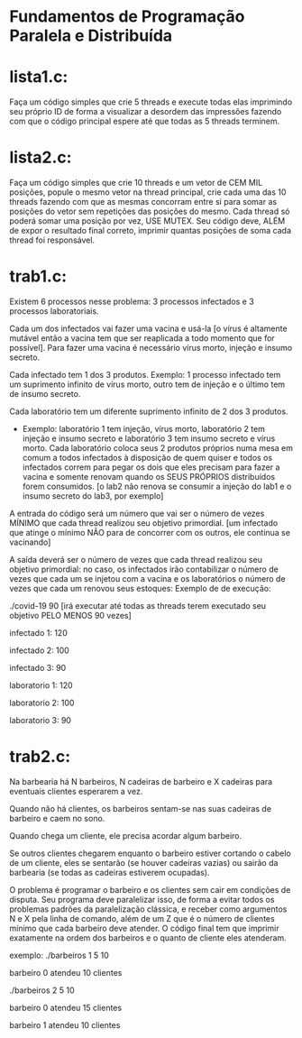 # Fundamentos de Programação Paralela e Distribuída

# lista1.c: 

Faça um código simples que crie 5 threads e execute todas elas imprimindo seu próprio ID de forma a visualizar a desordem das impressões fazendo com que o código principal espere até que todas as 5 threads terminem.

# lista2.c: 

Faça um código simples que crie 10 threads e um vetor de CEM MIL posições, popule o mesmo vetor na thread principal, crie cada uma das 10 threads fazendo com que as mesmas concorram entre si para somar as posições do vetor sem repetições das posições do mesmo. Cada thread só poderá somar uma posição por vez, USE MUTEX.
Seu código deve, ALÉM de expor o resultado final correto, imprimir quantas posições de soma cada thread foi responsável. 

# trab1.c:

Existem 6 processos nesse problema: 3 processos infectados e 3 processos laboratoriais.

Cada um dos infectados vai fazer uma vacina e usá-la [o vírus é altamente mutável então a vacina tem que ser reaplicada a todo momento que for possível].
Para fazer uma vacina é necessário vírus morto, injeção e insumo secreto.

Cada infectado tem 1 dos 3 produtos.
Exemplo: 1 processo infectado tem um suprimento infinito de vírus morto, outro tem de injeção e o último tem de insumo secreto.

Cada laboratório tem um diferente suprimento infinito de 2 dos 3 produtos.
* Exemplo: laboratório 1 tem injeção, vírus morto, laboratório 2 tem injeção e insumo secreto e laboratório 3 tem insumo secreto e vírus morto.
Cada laboratório coloca seus 2 produtos próprios numa mesa em comum a todos infectados à disposição de quem quiser e todos os infectados correm para pegar os dois que eles precisam para fazer a vacina e somente renovam quando os SEUS PRÓPRIOS distribuídos forem consumidos. [o lab2 não renova se consumir a injeção do lab1 e o insumo secreto do lab3, por exemplo]

A entrada do código será um número que vai ser o número de vezes MÍNIMO que cada thread realizou seu objetivo primordial. [um infectado que atinge o mínimo NÃO para de concorrer com os outros, ele continua se vacinando]

A saída deverá ser o número de vezes que cada thread realizou seu objetivo primordial:
no caso, os infectados irão contabilizar o número de vezes que cada um se injetou com a vacina e os laboratórios o número de vezes que cada um renovou seus estoques:
Exemplo de de execução:

./covid-19 90  [irá executar até todas as threads terem executado seu objetivo PELO MENOS 90 vezes]

infectado 1: 120

infectado 2: 100

infectado 3: 90

laboratorio 1: 120

laboratorio 2: 100

laboratorio 3: 90

# trab2.c:

Na barbearia há N barbeiros, N cadeiras de barbeiro e X cadeiras para eventuais clientes esperarem a vez.

Quando não há clientes, os barbeiros sentam-se nas suas cadeiras de barbeiro e caem no sono.

Quando chega um cliente, ele precisa acordar algum barbeiro.

Se outros clientes chegarem enquanto o barbeiro estiver cortando o cabelo de um cliente, eles se sentarão (se houver cadeiras vazias) ou sairão da barbearia (se todas as cadeiras estiverem ocupadas).

O problema é programar o barbeiro e os clientes sem cair em condições de disputa.
Seu programa deve paralelizar isso, de forma a evitar todos os problemas padrões da paralelização clássica, e receber como argumentos N e X pela linha de comando, além de um Z que é o número de clientes mínimo que cada barbeiro deve atender.
O código final tem que imprimir exatamente na ordem dos barbeiros e o quanto de cliente eles atenderam.
 
exemplo:
./barbeiros 1 5 10

barbeiro 0 atendeu 10 clientes
 
./barbeiros 2 5 10

barbeiro 0 atendeu 15 clientes

barbeiro 1 atendeu 10 clientes


